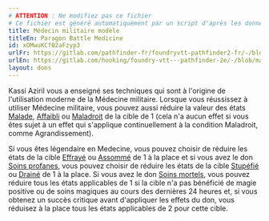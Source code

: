 ```yaml
---
# ATTENTION : Ne modifiez pas ce fichier
# Ce fichier est généré automatiquement par un script d'après les données du module Foundry VTT officiel et de sa traduction
title: Médecin militaire modèle
titleEn: Paragon Battle Medicine
id: xOMwuKCf02aFzyp3
urlFr: https://gitlab.com/pathfinder-fr/foundryvtt-pathfinder2-fr/-/blob/master/data/feats/xOMwuKCf02aFzyp3.htm
urlEn: https://gitlab.com/hooking/foundry-vtt---pathfinder-2e/-/blob/master/packs/data/feats.db/paragon-battle-medicine.json
layout: dons
---
```

Kassi Aziril vous a enseigné ses techniques qui sont à l'origine de l'utilisation moderne de la Médecine militaire. Lorsque vous réussissez à utiliser Médecine militaire, vous pouvez aussi réduire la valeur des états [Malade](../conditions/malade.html), [Affaibli](../conditions/affaibli.html) ou [Maladroit](../conditions/maladroit.html) de la cible de 1 (cela n'a aucun effet si vous êtes sujet à un effet qui s'applique continuellement à la condition Maladroit, comme Agrandissement).

Si vous êtes légendaire en Medecine, vous pouvez choisir de réduire les états de la cible [Effrayé](../conditions/effrayé.html) ou [Assommé](../conditions/étourdi.html) de 1 à la place et si vous avez le don [Soins profanes](guérison-athée.html), vous pouvez choisir de réduire les états de la cible [Stupéfié](../conditions/stupéfié.html) ou [Drainé](../conditions/drainé.html) de 1 à la place. Si vous avez le don [Soins mortels](soins-mortels.html), vous pouvez réduire tous les états applicables de 1 si la cible n'a pas bénéficié de magie positive ou de soins magiques au cours des dernières 24 heures et, si vous obtenez un succès critique avant d'appliquer les effets du don, vous réduisez à la place tous les états applicables de 2 pour cette cible.

